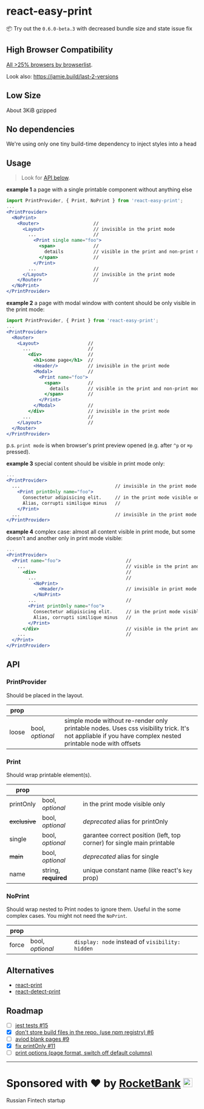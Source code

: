 # react-easy-print

📦 Try out the `0.6.0-beta.3` with decreased bundle size and state issue fix

## High Browser Compatibility
[All >25% browsers by browserlist](https://github.com/a-x-/react-easy-print/blob/master/.babelrc#L9).

Look also: https://jamie.build/last-2-versions

## Low Size
About 3KiB gzipped

## No dependencies
We're using only one tiny build-time dependency to inject styles into a head

## Usage

> Look for [API below](#api).

**example 1** a page with a single printable component without anything else
```jsx
import PrintProvider, { Print, NoPrint } from 'react-easy-print';
...
<PrintProvider>
  <NoPrint>
    <Router>                    //
      <Layout>                  // invisible in the print mode
        ...                     //
          <Print single name="foo">
            <span>              //
              details           // visible in the print and non-print modes
            </span>             //
          </Print>
        ...                     //
      </Layout>                 // invisible in the print mode
    </Router>                   //
  </NoPrint>
</PrintProvider>
```

**example 2** a page with modal window with content should be only visible in the print mode:

```jsx
import PrintProvider, { Print } from 'react-easy-print';
...
<PrintProvider>
  <Router>
    <Layout>                  //
      ...                     //
        <div>                 //
          <h1>some page</h1>  //
          <Header/>           // invisible in the print mode
          <Modal>             //
            <Print name="foo">
              <span>          //
                details       // visible in the print and non-print modes
              </span>         //
            </Print>
          </Modal>            //
        </div>                // invisible in the print mode
      ...                     //
    </Layout>                 //
  </Router>
</PrintProvider>
```

p.s. `print mode` is when browser's print preview opened (e.g. after `^p` or `⌘p` pressed).

**example 3** special content should be visible in print mode only:
```jsx
...
<PrintProvider>
  ...                                   // invisible in the print mode
    <Print printOnly name="foo">
      Consectetur adipisicing elit.     // in the print mode visible only
      Alias, corrupti similique minus   //
    </Print>
  ...                                   // invisible in the print mode
</PrintProvider>
```

**example 4** complex case: almost all content visible in print mode, but some doesn't and another only in print mode visible:
```jsx
...
<PrintProvider>
  <Print name="foo">                        //
    ...                                     // visible in the print and non-print modes
      <div>                                 //
        ...                                 //
          <NoPrint>
            <Header/>                       // invisible in print mode
          </NoPrint>
        ...                                 //
        <Print printOnly name="foo">
          Consectetur adipisicing elit.     // in the print mode visible only
          Alias, corrupti similique minus   //
        </Print>
      </div>                                // visible in the print and non-print modes
    ...                                     //
  </Print>
</PrintProvider>
```

## API
### PrintProvider
Should be placed in the layout.

| prop |   |   |
| --- | --- | --- |
| loose | bool, *optional* | simple mode without re-render only printable nodes. Uses css visibility trick. It's not appliable if you have complex nested printable node with offsets |

### Print
Should wrap printable element(s).

| prop |   |   |
| --- | --- | --- |
| printOnly | bool, *optional* | in the print mode visible only |
| ~~exclusive~~ | bool, *optional* | *deprecated* alias for printOnly |
| single | bool, *optional* | garantee correct position (left, top corner) for single main printable |
| ~~main~~ | bool, *optional* | *deprecated* alias for single |
| name | string, **required** | unique constant name (like react's `key` prop) |

### NoPrint
Should wrap nested to Print nodes to ignore them.
Useful in the some complex cases. You might not need the `NoPrint`.

| prop |   |   |
| --- | --- | --- |
| force | bool, *optional* | `display: node` instead of `visibility: hidden` |

## Alternatives
* [react-print](https://github.com/captray/react-print)
* [react-detect-print](https://github.com/tacomanator/react-detect-print)

## Roadmap

* [ ] [jest tests #15](https://github.com/a-x-/react-easy-print/issues/15)
* [x] [don't store build files in the repo. (use npm registry) #6](https://github.com/a-x-/react-easy-print/issues/6)
* [ ] [aviod blank pages #9](https://github.com/a-x-/react-easy-print/issues/9)
* [x] [fix printOnly #11](https://github.com/a-x-/react-easy-print/issues/11)
* [ ] [print options (page format, switch off default columns)](https://github.com/a-x-/react-easy-print/issues/5)

----

# Sponsored with ❤️ by <a href="https://rocketbank.ru">RocketBank</a> <img src="https://user-images.githubusercontent.com/6201068/41535008-57abc544-7309-11e8-9259-4b38bc1e7370.png" width="24"/>
Russian Fintech startup
